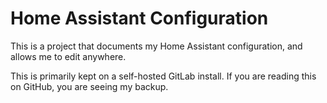 # Home Assistant Configuration
This is a project that documents my Home Assistant configuration, and allows me to edit anywhere.

This is primarily kept on a self-hosted GitLab install. If you are reading this on GitHub, you are seeing my backup.
